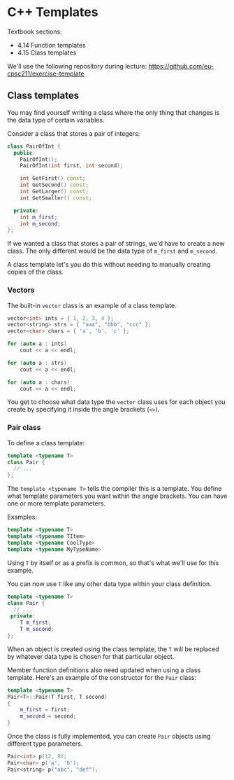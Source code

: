 # C++ Templates

Textbook sections:

- 4.14 Function templates
- 4.15 Class templates

We'll use the following repository during lecture: https://github.com/eu-cpsc211/exercise-template

## Class templates

You may find yourself writing a class where the only thing that changes is the data type of certain variables.

Consider a class that stores a pair of integers:

```cpp
class PairOfInt {
  public:
    PairOfInt();
    PairOfInt(int first, int second);

    int GetFirst() const;
    int GetSecond() const;
    int GetLarger() const;
    int GetSmaller() const;

  private:
    int m_first;
    int m_second;
};
```

If we wanted a class that stores a pair of strings, we'd have to create a new class. The only different would be the data type of `m_first` and `m_second`.

A class template let's you do this without needing to manually creating copies of the class.

### Vectors

The built-in `vector` class is an example of a class template.

```cpp
vector<int> ints = { 1, 2, 3, 4 };
vector<string> strs = { "aaa", "bbb", "ccc" };
vector<char> chars = { 'a', 'b', 'c' };

for (auto a : ints)
    cout << a << endl;

for (auto a : strs)
    cout << a << endl;

for (auto a : chars)
    cout << a << endl;
```

You get to choose what data type the `vector` class uses for each object you create by specifying it inside the angle brackets (`<>`).

### Pair class

To define a class template:

```cpp
template <typename T>
class Pair {
  // ...
};
```

The `template <typename T>` tells the compiler this is a template. You define what template parameters you want within the angle brackets. You can have one or more template parameters.

Examples:

```cpp
template <typename T>
template <typename TItem>
template <typename CoolType>
template <typename MyTypeName>
```

Using `T` by itself or as a prefix is common, so that's what we'll use for this example.

You can now use `T` like any other data type within your class definition.

```cpp
template <typename T>
class Pair {
  // ...
 private:
    T m_first;
    T m_second;
};
```

When an object is created using the class template, the `T` will be replaced by whatever data type is chosen for that particular object.

Member function definitions also need updated when using a class template. Here's an example of the constructor for the `Pair` class:

```cpp
template <typename T>
Pair<T>::Pair(T first, T second)
{
    m_first = first;
    m_second = second;
}
```

Once the class is fully implemented, you can create `Pair` objects using different type parameters.

```cpp
Pair<int> p(12, 9);
Pair<char> p('a', 'b');
Pair<string> p("abc", "def");
```
